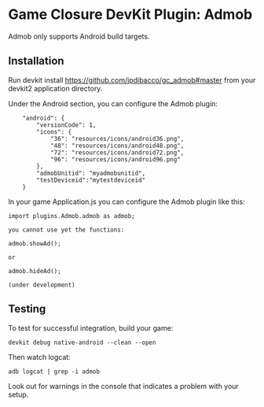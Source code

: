 # Game Closure DevKit Plugin: Admob

Admob only supports Android build targets.

## Installation

Run devkit install https://github.com/jpdibacco/gc_admob#master from your devkit2 application directory.

Under the Android section, you can configure the Admob plugin:

~~~
	"android": {
		"versionCode": 1,
		"icons": {
			"36": "resources/icons/android36.png",
			"48": "resources/icons/android48.png",
			"72": "resources/icons/android72.png",
			"96": "resources/icons/android96.png"
		},
		"admobUnitid": "myadmobunitid",
		"testDeviceid":"mytestdeviceid"
	}
~~~
In your game Application.js you can configure the Admob plugin like this:
~~~
import plugins.Admob.admob as admob;

you cannot use yet the functions:

admob.showAd();

or

admob.hideAd();

(under development)
~~~


## Testing

To test for successful integration, build your game:

~~~
devkit debug native-android --clean --open
~~~

Then watch logcat:

~~~
adb logcat | grep -i admob
~~~

Look out for warnings in the console that indicates a problem with your setup.
